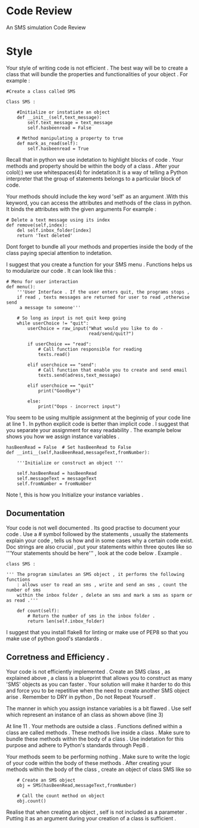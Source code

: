 
# Code Review

An SMS simulation Code Review

# Style

Your style of writing code is not efficient . The best way will be to create a class that will bundle the properties and
functionalities of your object . For example :

    #Create a class called SMS

    Class SMS :

        #Initialize or instatiate an object
        def __init__(self,text_message):
            self.text_message = text_message
            self.hasbeenread = False

        # Method manipulating a property to true  
        def mark_as_read(self):
            self.hasbeenread = True
    
Recall that in python we use indetation to highlight blocks of code . Your methods and property should be
within the body of a class . After your colol(:) we use whitespaces(4) for indetation.It is a way of telling a Python interpreter that the group of statements belongs to a particular block of code.

Your methods should include the key word 'self'
as an argument .With this keyword, you can access
the attributes and methods of the class in python.
It binds the attributes with the given arguments
For example :

    # Delete a text message using its index
    def remove(self,index):
        del self.inbox_folder[index]
        return 'Text deleted'


Dont forget to bundle all your methods and properties inside the body of the 
class paying special attention to indetation.

I suggest that you create a function for your SMS menu . Functions helps
us to modularize our code . It can look like this :


    # Menu for user interaction
    def menu():
        '''User Interface . If the user enters quit, the programs stops , 
        if read , texts messages are returned for user to read ,otherwise send
         a message to someone'''

        # So long as input is not quit keep going
        while userChoice != "quit":
            userChoice = raw_input("What would you like to do -
                                   read/send/quit?")
        
            if userChoice == "read":
                # Call function responsible for reading
                texts.read()
        
            elif userchoice == "send":
                # Call function that enable you to create and send email
                texts.send(adress,text_message)

            elif userchoice == "quit"
                print("Goodbye")
            
            else:
                print("Oops - incorrect input")

You seem to be  using multiple assignment at the beginnig of your code line
at line 1 . In python explicit code is better than implicit code . I suggest that
you separate your assignment for easy readability . The example below shows you how we assign instance variables .

    hasBeenRead = False  # Set hasBeenRead to False
    def __inti__(self,hasBeenRead,messageText,fromNumber):

        '''Initialize or construct an object '''

        self.hasBeenRead = hasBeenRead
        self.messageText = messageText
        self.fromNumber = fromNumber
           

Note !, this is how you Initialize your instance variables .    

## Documentation

Your code is not well documented . Its good practise to document your code . Use a # symbol followed by the 
statements , usually the statements explain your code , tells us how and in some cases why a certain code exist.
Doc strings are also crucial , put your statements within three qoutes like so '''Your statements should be here'''
, look at the code below . Example .

    class SMS :

    ''' The program simulates an SMS object , it performs the following functions
        : allows user to read an sms , write and send an sms , count the number of sms 
        within the inbox folder , delete an sms and mark a sms as sparm or as read .'''

        def count(self):
            # Return the number of sms in the inbox folder .
            return len(self.inbox_folder)


I suggest that you install flake8 for linting or make use of PEP8 so that you make use of python good's standards .

## Corretness and Efficiency .

Your code is not efficiently implemented . Create an SMS class , as explained above , a class is a blueprint that allows you
to construct as many 'SMS' objects as you can faster . Your solution will make it harder to do this and force you to be repetitive
when the need to create another SMS object arise . Remember to DRY in python , Do not Repeat Yourself .

The manner in which you assign instance variables is a bit flawed . Use self which represent
an instance of an class as shown above (line 3)

At line 11 . Your methods are outside a class . Functions defined within a class are called methods . These methods live inside a class . Make sure to bundle these 
methods within the body of a class . Use indetation for this purpose and adhere to Python's standards through Pep8 .

Your methods seem to be performing nothing . Make sure to write the logic of your code within the body of these methods . After creating your methods within the body of the class , create an object of class SMS like so

        # Create an SMS object
        obj = SMS(hasBeenRead,messageText,fromNumber)
        
        # Call the count method on object
        obj.count()

Realise that when creating an object , self is not included as a parameter . Putting it as an argument during your creation of a class
is sufficient .

